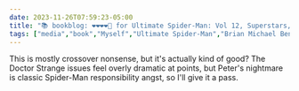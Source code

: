 ```yaml
---
date: 2023-11-26T07:59:23-05:00
title: "📚 bookblog: ❤️❤️❤️❤️🖤 for Ultimate Spider-Man: Vol 12, Superstars, by Brian Michael Bendis and Mark Bagley"
tags: ["media","book","Myself","Ultimate Spider-Man","Brian Michael Bendis and Mark Bagley","Spider-Man","Doctor Strange"]
---
```


This is mostly crossover nonsense, but it's actually kind of good? The Doctor Strange issues feel overly dramatic at points, but Peter's nightmare is classic Spider-Man responsibility angst, so I'll give it a pass.